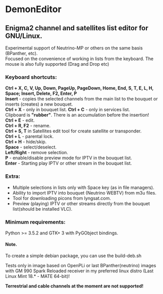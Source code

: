 # DemonEditor

## Enigma2 channel and satellites list editor for GNU/Linux.                                                                          
Experimental support of Neutrino-MP or others on the same basis (BPanther, etc).                                                   
Focused on the convenience of working in lists from the keyboard. The mouse is also fully supported (Drag and Drop etc)
### Keyboard shortcuts:                                                                                                                
**Ctrl + X, C, V, Up, Down, PageUp, PageDown, Home, End, S, T, E, L, H, Space; Insert, Delete, F2, Enter, P**                                                    
**Insert** - copies the selected channels from the main list to the bouquet or inserts (creates) a new bouquet.                                     
**Ctrl + X** - only in bouquet list. **Ctrl + C** - only in services list.                                                                 
Clipboard is **"rubber"**. There is an accumulation before the insertion!                                                              
**Ctrl + E** - edit.                                                                                                                                                                                                                                                                                                                    
**Ctrl + R, F2** - rename.                                                                                                                                                                                                                                                                                                                     
**Ctrl + S, T** in Satellites edit tool for create satellite or transponder.                                                                 
**Ctrl + L** - parental lock.                                                                                                          
**Ctrl + H** - hide/skip.                                                                                                              
**Space** - select/deselect.                                                                                                                        
**Left/Right** - remove selection.                                                                                      
**P** - enable/disable preview mode for IPTV in the bouquet list.                                                                                                 
**Enter** - Starting play IPTV or other stream in the bouquet list.                                                                                                                                                                                                                                                                       
### Extra:
* Multiple selections in lists only with Space key (as in file managers).                                                                                                                                                                                                                                                                                                                                                                                                         
* Ability to import IPTV into bouquet (Neutrino WEBTV) from m3u files.                                                                                                                                  
* Tool for downloading picons from lyngsat.com.                                                                                                                                                  
* Preview (playing)  IPTV or other streams directly from the bouquet list(should be installed VLC).                                                                                                                                                                                                                                          
### Minimum requirements:
Python >= 3.5.2 and GTK+ 3 with PyGObject bindings.
#### Note.
To create a simple debian package, you can use the build-deb.sh                                                         

Tests only in image based on OpenPLi or last BPanther(neutrino) images with GM 990 Spark Reloaded receiver
in my preferred linux distro (Last Linux Mint 18.* - MATE 64-bit)!

**Terrestrial and cable channels at the moment are not supported!**


